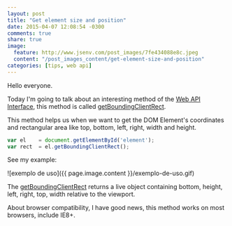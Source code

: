 ```yaml
---
layout: post
title: "Get element size and position"
date: 2015-04-07 12:08:54 -0300
comments: true
share: true
image:
  feature: http://www.jsenv.com/post_images/7fe434088e8c.jpeg
  content: "/post_images_content/get-element-size-and-position"
categories: [tips, web api]
---
```


Hello everyone.

Today I'm going to talk about an interesting method of the  [Web API  Interface](https://developer.mozilla.org/en-US/docs/Web/API), this method is called [getBoundingClientRect](https://developer.mozilla.org/en-US/docs/Web/API/Element/getBoundingClientRect).
<!--more-->
This method helps us when we want to get the DOM Element's coordinates and rectangular area like top, bottom, left, right, width and height.


```javascript
var el    = document.getElementById('element');
var rect  = el.getBoundingClientRect();
```
See my example:

![exemplo de uso]({{ page.image.content }}/exemplo-de-uso.gif)

The  [getBoundingClientRect](https://developer.mozilla.org/en-US/docs/Web/API/Element/getBoundingClientRect) returns a live object containing bottom, height, left, right, top, width relative to the viewport.

About browser compatibility, I have good news, this method works on most browsers, include IE8+. 
